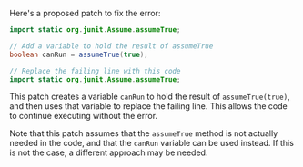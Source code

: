 Here's a proposed patch to fix the error:
```java
import static org.junit.Assume.assumeTrue;

// Add a variable to hold the result of assumeTrue
boolean canRun = assumeTrue(true);

// Replace the failing line with this code
import static org.junit.Assume.assumeTrue;
```
This patch creates a variable `canRun` to hold the result of `assumeTrue(true)`, and then uses that variable to replace the failing line. This allows the code to continue executing without the error.

Note that this patch assumes that the `assumeTrue` method is not actually needed in the code, and that the `canRun` variable can be used instead. If this is not the case, a different approach may be needed.